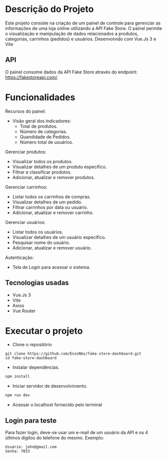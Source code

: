 # Descrição do Projeto

Este projeto consiste na criação de um painel de controle para gerenciar as informações de uma loja online utilizando a API Fake Store. O painel permite o visualização e manipulação de dados relacionados a produtos, categorias, carrinhos (pedidos) e usuários. Desenvolvido com Vue.Js 3 e Vite

## API

O painel consome dados da API Fake Store através do endpoint: https://fakestoreapi.com/.

# Funcionalidades

Recursos do painel:
  - Visão geral dos indicadores:
    - Total de produtos.
    - Número de categorias.
    - Quandidade de Pedidos.
    - Número total de usuários.

Gerenciar produtos:
  - Visualizar todos os produtos.
  - Visualizar detalhes de um produto específico.
  - Filtrar e classificar produtos.
  - Adicionar, atualizar e remover produtos.

Gerenciar carrinhos:
  - Listar todos os carrinhos de compras.
  - Visualizar detalhes de um pedido.
  - Filtrar carrinhos por data ou usuário.
  - Adicionar, atualizar e remover carrinho.

Gerenciar usuários:
  - Listar todos os usuários.
  - Visualizar detalhes de um usuário específico.
  - Pesquisar nome do usuário.
  - Adicionar, atualizar e remover usuário.

Autenticação:
  - Tela de Login para acessar o sistema.

## Tecnologias usadas
  - Vue.Js 3
  - Vite
  - Axios
  - Vue Router
    
# Executar o projeto

- Clone o repositório
```
git clone https://github.com/EnzoNbs/fake-store-dashboard.git
cd fake-store-dashboard
```
- Instalar dependências.
```sh
npm install
```
- Iniciar servidor de desenvolvimento.
```sh
npm run dev
```
- Acessar o localhost fornecido pelo terminal

## Login para teste
Para fazer login, deve-se usar um e-mail de um usuário da API e os 4 últimos dígitos do telefone do mesmo. Exemplo:
```
Usuário: john@gmail.com
Senha: 7033
``` 
